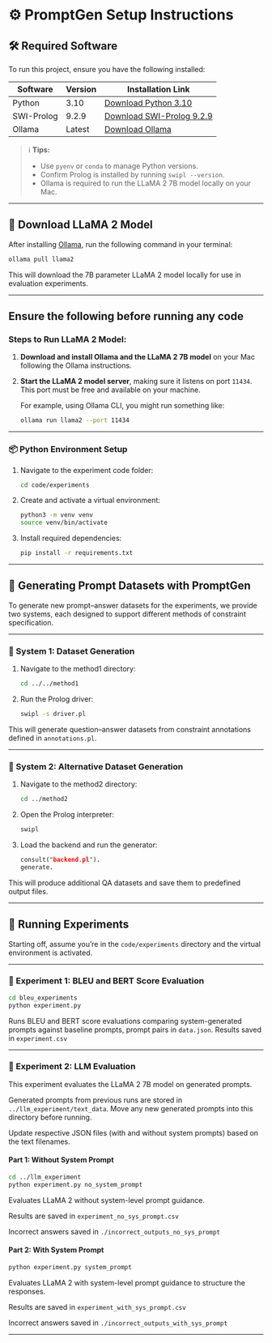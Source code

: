 
# ⚙️ PromptGen Setup Instructions

## 🛠️ Required Software

To run this project, ensure you have the following installed:

| Software     | Version  | Installation Link                                                                            |
|--------------|----------|----------------------------------------------------------------------------------------------|
| Python       | 3.10     | [Download Python 3.10](https://www.python.org/downloads/release/python-3100/)               |
| SWI-Prolog   | 9.2.9    | [Download SWI-Prolog 9.2.9](https://www.swi-prolog.org/Download.html)                        |
| Ollama       | Latest   | [Download Ollama](https://ollama.com/download)                                              |

> ℹ️ **Tips:**  
> - Use `pyenv` or `conda` to manage Python versions.  
> - Confirm Prolog is installed by running `swipl --version`.  
> - Ollama is required to run the LLaMA 2 7B model locally on your Mac.

---

## 🧠 Download LLaMA 2 Model

After installing [Ollama](https://ollama.com), run the following command in your terminal:

```bash
ollama pull llama2
```

This will download the 7B parameter LLaMA 2 model locally for use in evaluation experiments.



---

## Ensure the following before running any code


### Steps to Run LLaMA 2 Model:

1. **Download and install Ollama and the LLaMA 2 7B model** on your Mac following the Ollama instructions.

2. **Start the LLaMA 2 model server**, making sure it listens on port `11434`. This port must be free and available on your machine.

   For example, using Ollama CLI, you might run something like:
   ```bash
   ollama run llama2 --port 11434
   ```

---

### 📦 Python Environment Setup

1. Navigate to the experiment code folder:
   ```bash
   cd code/experiments
   ```

2. Create and activate a virtual environment:
   ```bash
   python3 -m venv venv
   source venv/bin/activate
   ```

3. Install required dependencies:
   ```bash
   pip install -r requirements.txt
   ```

---
## 🧾 Generating Prompt Datasets with PromptGen

To generate new prompt–answer datasets for the experiments, we provide two systems, each designed to support different methods of constraint specification.

---

### 🧠 System 1: Dataset Generation

1. Navigate to the method1 directory:
   ```bash
   cd ../../method1
   ```

2. Run the Prolog driver:
   ```bash
   swipl -s driver.pl
   ```

This will generate question–answer datasets from constraint annotations defined in `annotations.pl`.

---

### 🧠 System 2: Alternative Dataset Generation

1. Navigate to the method2 directory:
   ```bash
   cd ../method2
   ```

2. Open the Prolog interpreter:
   ```bash
   swipl
   ```

3. Load the backend and run the generator:
   ```prolog
   consult("backend.pl").
   generate.
   ```

This will produce additional QA datasets and save them to predefined output files.

---


## 🚀 Running Experiments

Starting off, assume you’re in the `code/experiments` directory and the virtual environment is activated.

---

### 🔹 Experiment 1: BLEU and BERT Score Evaluation


```bash
cd bleu_experiments
python experiment.py
```

Runs BLEU and BERT score evaluations comparing system-generated prompts against baseline prompts, prompt pairs in `data.json`.
Results saved in `experiment.csv`

---

### 🔹 Experiment 2: LLM Evaluation

This experiment evaluates the LLaMA 2 7B model on generated prompts. 

Generated prompts from previous runs are stored in `../llm_experiment/text_data`. Move any new generated prompts into this directory before running.

Update respective JSON files (with and without system prompts) based on the text filenames.

#### Part 1: Without System Prompt

```bash
cd ../llm_experiment
python experiment.py no_system_prompt
```

Evaluates LLaMA 2 without system-level prompt guidance.  

Results are saved in `experiment_no_sys_prompt.csv`

Incorrect answers saved in  `./incorrect_outputs_no_sys_prompt`

#### Part 2: With System Prompt

```bash
python experiment.py system_prompt
```

Evaluates LLaMA 2 with system-level prompt guidance to structure the responses.  

Results are saved in `experiment_with_sys_prompt.csv`

Incorrect answers saved in  `./incorrect_outputs_with_sys_prompt`

---


